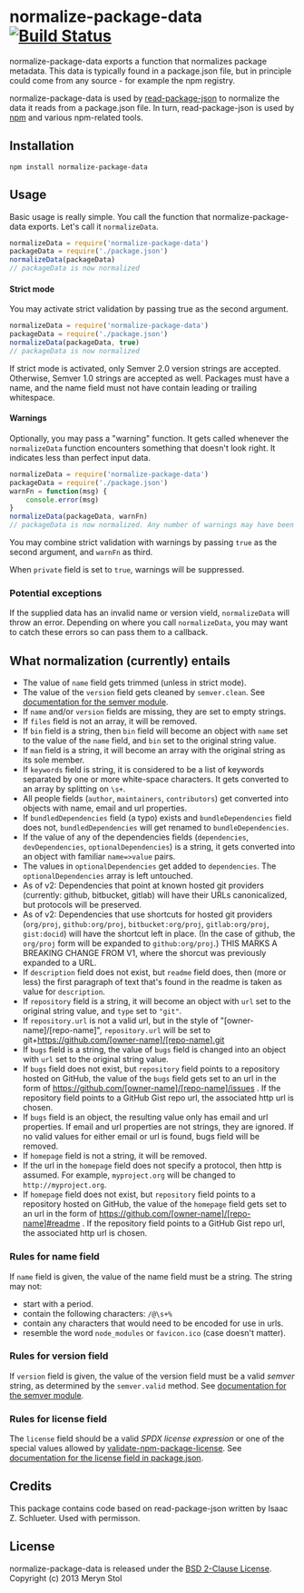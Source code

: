 # normalize-package-data [![Build Status](https://travis-ci.org/npm/normalize-package-data.png?branch=master)](https://travis-ci.org/npm/normalize-package-data)

normalize-package-data exports a function that normalizes package metadata. This data is typically found in a package.json file, but in principle could come from any source - for example the npm registry.

normalize-package-data is used by [read-package-json](https://npmjs.org/package/read-package-json) to normalize the data it reads from a package.json file. In turn, read-package-json is used by [npm](https://npmjs.org/package/npm) and various npm-related tools.

## Installation

```
npm install normalize-package-data
```

## Usage

Basic usage is really simple. You call the function that normalize-package-data exports. Let's call it `normalizeData`.

```javascript
normalizeData = require('normalize-package-data')
packageData = require('./package.json')
normalizeData(packageData)
// packageData is now normalized
```

#### Strict mode

You may activate strict validation by passing true as the second argument.

```javascript
normalizeData = require('normalize-package-data')
packageData = require('./package.json')
normalizeData(packageData, true)
// packageData is now normalized
```

If strict mode is activated, only Semver 2.0 version strings are accepted. Otherwise, Semver 1.0 strings are accepted as well. Packages must have a name, and the name field must not have contain leading or trailing whitespace.

#### Warnings

Optionally, you may pass a "warning" function. It gets called whenever the `normalizeData` function encounters something that doesn't look right. It indicates less than perfect input data.

```javascript
normalizeData = require('normalize-package-data')
packageData = require('./package.json')
warnFn = function(msg) {
    console.error(msg)
}
normalizeData(packageData, warnFn)
// packageData is now normalized. Any number of warnings may have been logged.
```

You may combine strict validation with warnings by passing `true` as the second argument, and `warnFn` as third.

When `private` field is set to `true`, warnings will be suppressed.

### Potential exceptions

If the supplied data has an invalid name or version vield, `normalizeData` will throw an error. Depending on where you call `normalizeData`, you may want to catch these errors so can pass them to a callback.

## What normalization (currently) entails

-   The value of `name` field gets trimmed (unless in strict mode).
-   The value of the `version` field gets cleaned by `semver.clean`. See [documentation for the semver module](https://github.com/isaacs/node-semver).
-   If `name` and/or `version` fields are missing, they are set to empty strings.
-   If `files` field is not an array, it will be removed.
-   If `bin` field is a string, then `bin` field will become an object with `name` set to the value of the `name` field, and `bin` set to the original string value.
-   If `man` field is a string, it will become an array with the original string as its sole member.
-   If `keywords` field is string, it is considered to be a list of keywords separated by one or more white-space characters. It gets converted to an array by splitting on `\s+`.
-   All people fields (`author`, `maintainers`, `contributors`) get converted into objects with name, email and url properties.
-   If `bundledDependencies` field (a typo) exists and `bundleDependencies` field does not, `bundledDependencies` will get renamed to `bundleDependencies`.
-   If the value of any of the dependencies fields (`dependencies`, `devDependencies`, `optionalDependencies`) is a string, it gets converted into an object with familiar `name=>value` pairs.
-   The values in `optionalDependencies` get added to `dependencies`. The `optionalDependencies` array is left untouched.
-   As of v2: Dependencies that point at known hosted git providers (currently: github, bitbucket, gitlab) will have their URLs canonicalized, but protocols will be preserved.
-   As of v2: Dependencies that use shortcuts for hosted git providers (`org/proj`, `github:org/proj`, `bitbucket:org/proj`, `gitlab:org/proj`, `gist:docid`) will have the shortcut left in place. (In the case of github, the `org/proj` form will be expanded to `github:org/proj`.) THIS MARKS A BREAKING CHANGE FROM V1, where the shorcut was previously expanded to a URL.
-   If `description` field does not exist, but `readme` field does, then (more or less) the first paragraph of text that's found in the readme is taken as value for `description`.
-   If `repository` field is a string, it will become an object with `url` set to the original string value, and `type` set to `"git"`.
-   If `repository.url` is not a valid url, but in the style of "[owner-name]/[repo-name]", `repository.url` will be set to git+https://github.com/[owner-name]/[repo-name].git
-   If `bugs` field is a string, the value of `bugs` field is changed into an object with `url` set to the original string value.
-   If `bugs` field does not exist, but `repository` field points to a repository hosted on GitHub, the value of the `bugs` field gets set to an url in the form of https://github.com/[owner-name]/[repo-name]/issues . If the repository field points to a GitHub Gist repo url, the associated http url is chosen.
-   If `bugs` field is an object, the resulting value only has email and url properties. If email and url properties are not strings, they are ignored. If no valid values for either email or url is found, bugs field will be removed.
-   If `homepage` field is not a string, it will be removed.
-   If the url in the `homepage` field does not specify a protocol, then http is assumed. For example, `myproject.org` will be changed to `http://myproject.org`.
-   If `homepage` field does not exist, but `repository` field points to a repository hosted on GitHub, the value of the `homepage` field gets set to an url in the form of https://github.com/[owner-name]/[repo-name]#readme . If the repository field points to a GitHub Gist repo url, the associated http url is chosen.

### Rules for name field

If `name` field is given, the value of the name field must be a string. The string may not:

-   start with a period.
-   contain the following characters: `/@\s+%`
-   contain any characters that would need to be encoded for use in urls.
-   resemble the word `node_modules` or `favicon.ico` (case doesn't matter).

### Rules for version field

If `version` field is given, the value of the version field must be a valid _semver_ string, as determined by the `semver.valid` method. See [documentation for the semver module](https://github.com/isaacs/node-semver).

### Rules for license field

The `license` field should be a valid _SPDX license expression_ or one of the special values allowed by [validate-npm-package-license](https://npmjs.com/package/validate-npm-package-license). See [documentation for the license field in package.json](https://docs.npmjs.com/files/package.json#license).

## Credits

This package contains code based on read-package-json written by Isaac Z. Schlueter. Used with permisson.

## License

normalize-package-data is released under the [BSD 2-Clause License](http://opensource.org/licenses/MIT).  
Copyright (c) 2013 Meryn Stol
